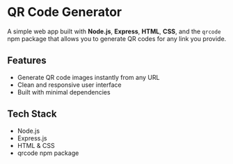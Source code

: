 # QR Code Generator

A simple web app built with **Node.js**, **Express**, **HTML**, **CSS**, and the `qrcode` npm package that allows you to generate QR codes for any link you provide.

## Features

- Generate QR code images instantly from any URL
- Clean and responsive user interface
- Built with minimal dependencies

## Tech Stack

- Node.js
- Express.js
- HTML & CSS
- qrcode npm package
